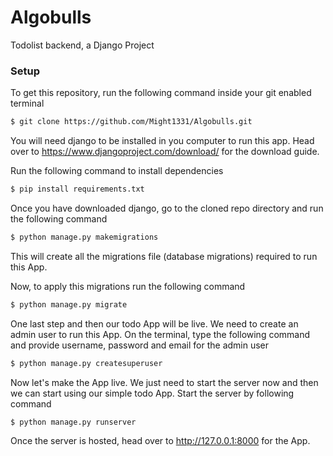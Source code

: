# Algobulls
Todolist backend, a Django Project

### Setup
To get this repository, run the following command inside your git enabled terminal
```bash
$ git clone https://github.com/Might1331/Algobulls.git
```
You will need django to be installed in you computer to run this app. Head over to https://www.djangoproject.com/download/ for the download guide.

Run the following command to install dependencies
```bash
$ pip install requirements.txt
```

Once you have downloaded django, go to the cloned repo directory and run the following command

```bash
$ python manage.py makemigrations
```

This will create all the migrations file (database migrations) required to run this App.

Now, to apply this migrations run the following command
```bash
$ python manage.py migrate
```

One last step and then our todo App will be live. We need to create an admin user to run this App. On the terminal, type the following command and provide username, password and email for the admin user
```bash
$ python manage.py createsuperuser
```

Now let's make the App live. We just need to start the server now and then we can start using our simple todo App. Start the server by following command

```bash
$ python manage.py runserver
```

Once the server is hosted, head over to http://127.0.0.1:8000 for the App.


